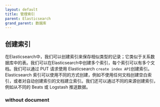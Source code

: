 ```yaml
---
layout: default
title: 管理索引
parent: Elasticsearch
grand_parent: 数据库
---
```


## 创建索引

在Elasticsearch中，我们可以创建索引来保存相似类型的记录；它类似于关系数据库中的表。我们可以在Elasticsearch中创建多个索引，每个索引可以有多个文档。我们可以通过 PUT 请求使用 Elasticsearch `create index API`创建索引。 Elasticsearch 索引可以使用不同的方式创建，例如不使用任何文档创建空白索引，或者对自动创建索引的文档建立索引。我们还可以通过不同的来源创建索引，例如从不同的 Beats 或 Logstash 推送数据。

### without document



